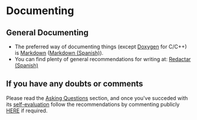 # Documenting

## General Documenting

* The preferred way of documenting things (except [Doxygen](http://www.doxygen.org) for C/C++) is [Markdown](https://daringfireball.net/projects/markdown/) ([Markdown (Spanish)](https://asrob.uc3m.es/tutoriales/writing/markdown.html)).
* You can find plenty of general recommendations for writing at: [Redactar (Spanish)](https://asrob.uc3m.es/tutoriales/writing/redactar.html)

## If you have any doubts or comments

Please read the [Asking Questions](asking-questions.md) section, and once you've succeded with its [self-evaluation](asking-questions.md#self-evaluation-time) follow the recommendations by commenting publicly [HERE](https://github.com/roboticslab-uc3m/developer-manual/issues/new) if required.
